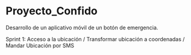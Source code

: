 # Proyecto_Confido

Desarrollo de un aplicativo móvil de un botón de emergencia.

Sprint 1: Acceso a la ubicación / Transformar ubicación a coordenadas / Mandar Ubicación por SMS

